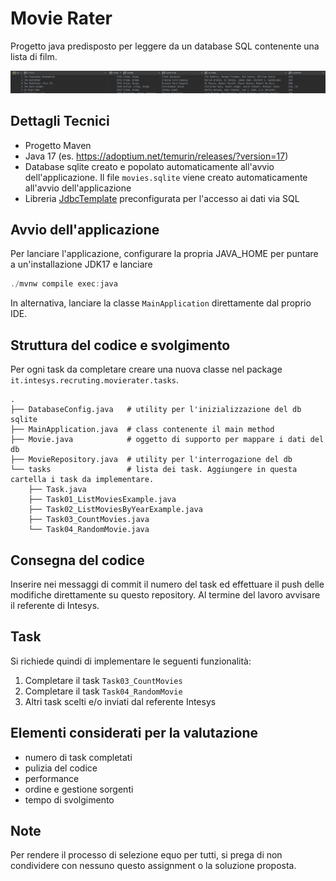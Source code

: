 # Movie Rater

Progetto java predisposto per leggere da un database SQL contenente una lista di film.

![movie-table.png](movie-table.png)

## Dettagli Tecnici

- Progetto Maven
- Java 17 (es. https://adoptium.net/temurin/releases/?version=17)
- Database sqlite creato e popolato automaticamente all'avvio dell'applicazione. 
Il file `movies.sqlite` viene creato automaticamente all'avvio dell'applicazione 
- Libreria [JdbcTemplate](https://docs.spring.io/spring-framework/docs/5.3.9/reference/html/data-access.html#jdbc-JdbcTemplate)
preconfigurata per l'accesso ai dati via SQL

## Avvio dell'applicazione

Per lanciare l'applicazione, configurare la propria JAVA_HOME per puntare a un'installazione JDK17 e lanciare

```java
./mvnw compile exec:java
``` 

In alternativa, lanciare la classe `MainApplication` direttamente dal proprio IDE.

## Struttura del codice e svolgimento

Per ogni task da completare creare una nuova classe nel package `it.intesys.recruting.movierater.tasks`.

```
.                      
├── DatabaseConfig.java   # utility per l'inizializzazione del db sqlite
├── MainApplication.java  # class contenente il main method
├── Movie.java            # oggetto di supporto per mappare i dati del db
├── MovieRepository.java  # utility per l'interrogazione del db
└── tasks                 # lista dei task. Aggiungere in questa cartella i task da implementare.  
    ├── Task.java
    ├── Task01_ListMoviesExample.java  
    ├── Task02_ListMoviesByYearExample.java
    ├── Task03_CountMovies.java
    └── Task04_RandomMovie.java
```

## Consegna del codice

Inserire nei messaggi di commit il numero del task ed effettuare il push delle modifiche direttamente su questo repository.
Al termine del lavoro avvisare il referente di Intesys.

## Task

Si richiede quindi di implementare le seguenti funzionalità:

1. Completare il task `Task03_CountMovies`
1. Completare il task `Task04_RandomMovie`
1. Altri task scelti e/o inviati dal referente Intesys 


## Elementi considerati per la valutazione

- numero di task completati
- pulizia del codice
- performance
- ordine e gestione sorgenti
- tempo di svolgimento

## Note
Per rendere il processo di selezione equo per tutti, si prega di non condividere con nessuno questo assignment o la soluzione proposta.



